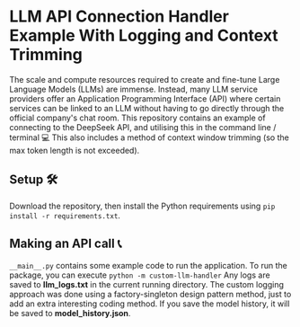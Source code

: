 # LLM API Connection Handler Example With Logging and Context Trimming
The scale and compute resources required to create and fine-tune Large Language Models (LLMs) are immense. Instead, many LLM service providers offer an Application Programming Interface (API) where certain services can be linked to an LLM without having to go directly through the official company's chat room. This repository contains an example of connecting to the DeepSeek API, and utilising this in the command line / terminal 💻 This also includes a method of context window trimming (so the max token length is not exceeded).
## Setup 🛠️
Download the repository, then install the Python requirements using `pip install -r requirements.txt`.
## Making an API call 📞
`__main__.py` contains some example code to run the application. To run the package, you can execute `python -m custom-llm-handler` Any logs are saved to **llm_logs.txt** in the current running directory. The custom logging approach was done using a factory-singleton design pattern method, just to add an extra interesting coding method. If you save the model history, it will be saved to **model_history.json**.